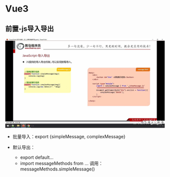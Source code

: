# Vue3

## 前置-js导入导出

![qianzhi](./pic/qianzhi.jpg)

- 批量导入：export {simpleMessage, complexMessage}

- 默认导出：

  - export default...
  - import messageMethods from ...  调用：messageMethods.simpleMessage()

  